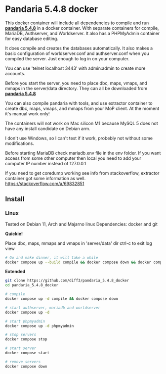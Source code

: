 # Pandaria 5.4.8 docker



This docker container will include all dependencies to compile and run [**pandaria 5.4.8**](https://github.com/alexkulya/pandaria_5.4.8) in a docker container. With separate containers for compile, MariaDB, Authserver, and Worldserver. It also has a PHPMyAdmin container for easy database editing.

It does compile and creates the databases automatically. It also makes a basic configuration of worldserver.conf and authserver.conf when you  compiled the server. Just enough to log in on your computer.

You can use 'telnet localhost 3443' with admin:admin to create more accounts.

Before you start the server, you need to place dbc, maps, vmaps, and mmaps in the server/data directory. They can all be downloaded from [**pandaria 5.4.8**](https://github.com/alexkulya/pandaria_5.4.8)

You can also compile pandaria with tools, and use extractor container to create dbc, maps, vmaps, and mmaps from your MoP client. At the moment it's manual work only! <advanced user only>

The containers will not work on Mac silicon M1 because MySQL 5 does not have any install candidate on Debian arm.

I don't use Windows, so I can't test if it work, probebly not without some modifications.

Before starting MariaDB check mariadb.env file in the env folder. If you want access from some other computer then local you need to add your computer IP number instead of 127.0.0.1


If you need to get coredump working see info from stackoverflow, extractor container got some information as well.
https://stackoverflow.com/a/69832851


## Install  



### Linux

Tested on Debian 11, Arch and Majarno linux
Dependencies: docker and git



**Quickie!**

Place dbc, maps, mmaps and vmaps in 'server/data' dir
ctrl-c to exit log view

```bash
# Go and make dinner, it will take a while
docker compose up --build compile && docker compose down && docker compose up -d && docker compose logs -f
```



**Extended**


```bash
git clone https://github.com/diff3/pandaria_5.4.8_docker
cd pandaria_5.4.8_docker

# compile
docker compose up -d compile && docker compose down

# start authserver, mariadb and worldserver
docker compose up -d

# start phpmyadmin
docker compose up -d phpmyadmin

# stop servers
docker compose stop

# start server
docker compose start

# remove servers
docker compose down
```
